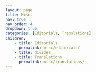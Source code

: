 ```yaml
---
layout: page
title: Misc.
nav: true
nav_order: 4
dropdown: true
categories: [Editorials, Translations]
children:
    - title: Editorials
      permalink: misc/editorials/
    - title: divider
    - title: Translations
      permalink: misc/translations/
---
```

